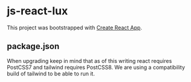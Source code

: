 # js-react-lux

This project was bootstrapped with [Create React App](https://github.com/facebook/create-react-app).

## package.json

When upgrading keep in mind that as of this writing react requires PostCSS7 and 
tailwind requires PostCSS8. We are using a compatibility build of tailwind to 
be able to run it.


